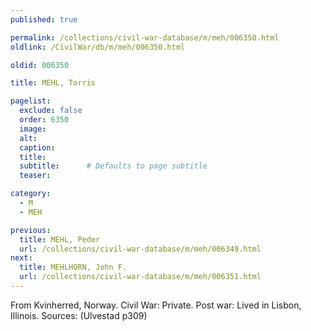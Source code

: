 ```yaml
---
published: true

permalink: /collections/civil-war-database/m/meh/006350.html
oldlink: /CivilWar/db/m/meh/006350.html

oldid: 006350

title: MEHL, Torris

pagelist:
  exclude: false
  order: 6350
  image: 
  alt:
  caption:
  title:
  subtitle:      # Defaults to page subtitle
  teaser:

category: 
  - M 
  - MEH

previous:
  title: MEHL, Peder
  url: /collections/civil-war-database/m/meh/006349.html  
next:
  title: MEHLHORN, John F.
  url: /collections/civil-war-database/m/meh/006351.html   
---
```

From Kvinherred, Norway. Civil War: Private. Post war: Lived in Lisbon, Illinois. Sources: (Ulvestad p309)